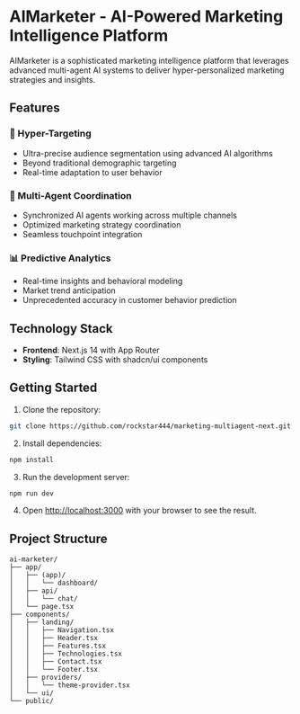 # AIMarketer - AI-Powered Marketing Intelligence Platform

AIMarketer is a sophisticated marketing intelligence platform that leverages advanced multi-agent AI systems to deliver hyper-personalized marketing strategies and insights.

## Features

### 🎯 Hyper-Targeting
- Ultra-precise audience segmentation using advanced AI algorithms
- Beyond traditional demographic targeting
- Real-time adaptation to user behavior

### 🔄 Multi-Agent Coordination
- Synchronized AI agents working across multiple channels
- Optimized marketing strategy coordination
- Seamless touchpoint integration

### 📊 Predictive Analytics
- Real-time insights and behavioral modeling
- Market trend anticipation
- Unprecedented accuracy in customer behavior prediction

## Technology Stack

- **Frontend**: Next.js 14 with App Router
- **Styling**: Tailwind CSS with shadcn/ui components

## Getting Started

1. Clone the repository:
```bash
git clone https://github.com/rockstar444/marketing-multiagent-next.git
```

2. Install dependencies:
```bash
npm install
```

3. Run the development server:
```bash
npm run dev
```

4. Open [http://localhost:3000](http://localhost:3000) with your browser to see the result.

## Project Structure

```
ai-marketer/
├── app/
│   ├── (app)/
│   │   └── dashboard/
│   ├── api/
│   │   └── chat/
│   └── page.tsx
├── components/
│   ├── landing/
│   │   ├── Navigation.tsx
│   │   ├── Header.tsx
│   │   ├── Features.tsx
│   │   ├── Technologies.tsx
│   │   ├── Contact.tsx
│   │   └── Footer.tsx
│   ├── providers/
│   │   └── theme-provider.tsx
│   └── ui/
└── public/
```

